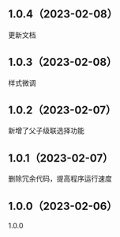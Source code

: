 ## 1.0.4（2023-02-08）
更新文档
## 1.0.3（2023-02-08）
样式微调
## 1.0.2（2023-02-07）
新增了父子级联选择功能
## 1.0.1（2023-02-07）
删除冗余代码，提高程序运行速度
## 1.0.0（2023-02-06）
1.0.0
